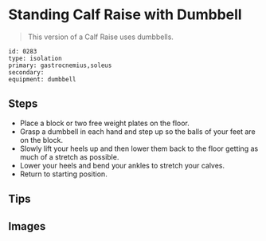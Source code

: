 # Standing Calf Raise with Dumbbell
> This version of a Calf Raise uses dumbbells.

``` 
id: 0283 
type: isolation 
primary: gastrocnemius,soleus 
secondary:  
equipment: dumbbell 
``` 

## Steps

 - Place a block or two free weight plates on the floor.
 - Grasp a dumbbell in each hand and step up so the balls of your feet are on the block.
 - Slowly lift your heels up and then lower them back to the floor getting as much of a stretch as possible.
 - Lower your heels and bend your ankles to stretch your calves.
 - Return to starting position.

## Tips


## Images

